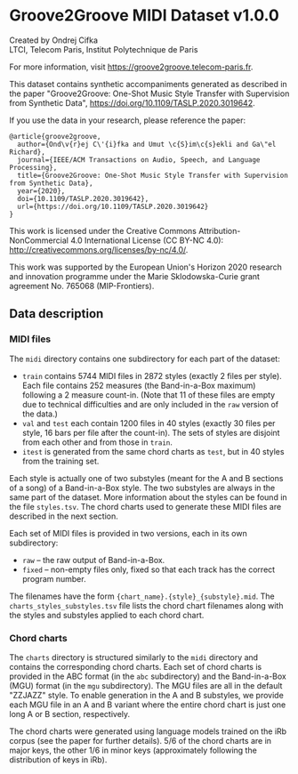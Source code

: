 Groove2Groove MIDI Dataset v1.0.0
==================================

Created by Ondrej Cifka  
LTCI, Telecom Paris, Institut Polytechnique de Paris

For more information, visit <https://groove2groove.telecom-paris.fr>.

This dataset contains synthetic accompaniments generated as described in the paper
"Groove2Groove: One-Shot Music Style Transfer with Supervision from Synthetic Data",
<https://doi.org/10.1109/TASLP.2020.3019642>.

If you use the data in your research, please reference the paper:

    @article{groove2groove,
      author={Ond\v{r}ej C\'{i}fka and Umut \c{S}im\c{s}ekli and Ga\"el Richard},
      journal={IEEE/ACM Transactions on Audio, Speech, and Language Processing},
      title={Groove2Groove: One-Shot Music Style Transfer with Supervision from Synthetic Data},
      year={2020},
      doi={10.1109/TASLP.2020.3019642},
      url={https://doi.org/10.1109/TASLP.2020.3019642}
    }

This work is licensed under the Creative Commons Attribution-NonCommercial 4.0 International
License (CC BY-NC 4.0): <http://creativecommons.org/licenses/by-nc/4.0/>.

This work was supported by the European Union's Horizon 2020 research and innovation
programme under the Marie Sklodowska-Curie grant agreement No. 765068 (MIP-Frontiers).

## Data description

### MIDI files
The `midi` directory contains one subdirectory for each part of the dataset:
- `train` contains 5744 MIDI files in 2872 styles (exactly 2 files per style). Each file contains
  252 measures (the Band-in-a-Box maximum) following a 2 measure count-in. (Note that 11 of these
  files are empty due to technical difficulties and are only included in the `raw` version of the
  data.)
- `val` and `test` each contain 1200 files in 40 styles (exactly 30 files per style, 16 bars per
  file after the count-in). The sets of styles are disjoint from each other and from those in
  `train`.
- `itest` is generated from the same chord charts as `test`, but in 40 styles from the training set.

Each style is actually one of two substyles (meant for the A and B sections of a song) of a
Band-in-a-Box style. The two substyles are always in the same part of the dataset. More information
about the styles can be found in the file `styles.tsv`. The chord charts used to generate these
MIDI files are described in the next section.

Each set of MIDI files is provided in two versions, each in its own subdirectory:
- `raw` – the raw output of Band-in-a-Box.
- `fixed` – non-empty files only, fixed so that each track has the correct program number.

The filenames have the form `{chart_name}.{style}_{substyle}.mid`. The `charts_styles_substyles.tsv`
file lists the chord chart filenames along with the styles and substyles applied to each chord
chart.

### Chord charts
The `charts` directory is structured similarly to the `midi` directory and contains the
corresponding chord charts. Each set of chord charts is provided in the ABC format (in the `abc`
subdirectory) and the Band-in-a-Box (MGU) format (in the `mgu` subdirectory). The MGU files are all
in the default "ZZJAZZ" style. To enable generation in the A and B substyles, we provide each MGU
file in an A and B variant where the entire chord chart is just one long A or B section,
respectively.

The chord charts were generated using language models trained on the iRb corpus (see the paper
for further details). 5/6 of the chord charts are in major keys, the other 1/6 in minor keys
(approximately following the distribution of keys in iRb).
